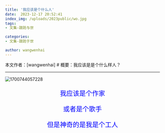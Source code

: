 ```yaml
---
title: '我应该是个什么人'
date:  2023-12-17 20:52:41
index_img: /uploads/2023public/wo.jpg
tags:
- 文集-踉跄与世

categories:
- 文集-踉跄于世

author: wangwenhai
---
```

本文作者：[wangwenhai] # 概要：我应该是是个什么样人？
<!-- more -->

---
![1700744057228](/uploads/2023public/wo.jpg)
<div style="text-align:center;font-size:150%; color: blue;">

我应该是个作家

或者是个歌手

但是神奇的是我是个工人


<div>